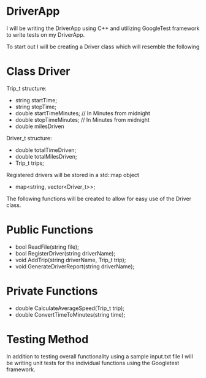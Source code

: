 # DriverApp

I will be writing the DriverApp using C++ and utilizing GoogleTest framework to write tests on my DriverApp.

To start out I will be creating a Driver class which will resemble the following 

# Class Driver

Trip_t structure:
* string startTime;
* string stopTime;
* double startTimeMinutes;  // In Minutes from midnight
* double stopTimeMinutes;   // In Minutes from midnight
* double milesDriven

Driver_t structure:
* double totalTimeDriven;
* double totalMilesDriven;
* Trip_t trips;

Registered drivers will be stored in a std::map object
* map<string, vector<Driver_t>>;
  
The following functions will be created to allow for easy use of the Driver class.

# Public Functions
* bool ReadFile(string file);
* bool RegisterDriver(string driverName);
* void AddTrip(string driverName, Trip_t trip);
* void GenerateDriverReport(string driverName);

# Private Functions
* double CalculateAverageSpeed(Trip_t trip);
* double ConvertTimeToMinutes(string time);

# Testing Method
In addition to testing overall functionality using a sample input.txt file I will be writing unit tests for the individual functions using the Googletest framework. 
